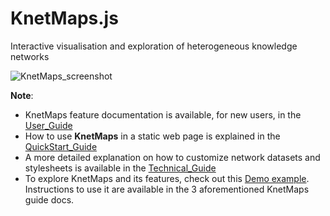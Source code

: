 # KnetMaps.js
Interactive visualisation and exploration of heterogeneous knowledge networks

![KnetMaps_screenshot](https://ondex.rothamsted.ac.uk/QTLNetMiner-hidden/KnetMaps_demo.png)

**Note**:
- KnetMaps feature documentation is available, for new users, in the [User_Guide](docs/User_Guide.md)
- How to use **KnetMaps** in a static web page is explained in the [QuickStart_Guide](docs/QuickStart_Guide.md)
- A more detailed explanation on how to customize network datasets and stylesheets is available in the [Technical_Guide](docs/Technical_Guide.md)
- To explore KnetMaps and its features, check out this [Demo example](https://ondex.rothamsted.ac.uk/KnetMaps/index.html). Instructions to use it are available in the 3 aforementioned KnetMaps guide docs.
